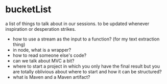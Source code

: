 # bucketList
a list of things to talk about in our sessions. to be updated whenever inspiration or desperation strikes.

* how to use a stream as the input to a function? (for my text extraction thing)
* in node, what is a wrapper?
* how to read someone else's code?
* can we talk about MVC a bit?
* where to start a project in which you only have the final result but you are totally oblivious about where to start and how it can be structured?
* what is Maven and a Maven artifact?
